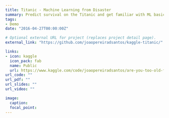 ```yaml
---
title: Titanic - Machine Learning from Disaster
summary: Predict survival on the Titanic and get familiar with ML basics
tags:
- Demo
date: "2016-04-27T00:00:00Z"

# Optional external URL for project (replaces project detail page).
external_link: "https://github.com/joaopereiradsantos/kaggle-titanic/"

links:
- icon: kaggle
  icon_pack: fab
  name: Public
  url: https://www.kaggle.com/code/joaopereiradsantos/are-you-too-old-for-data-science/notebook
url_code: ""
url_pdf: ""
url_slides: ""
url_video: ""

image:
  caption:
  focal_point:
---
```

